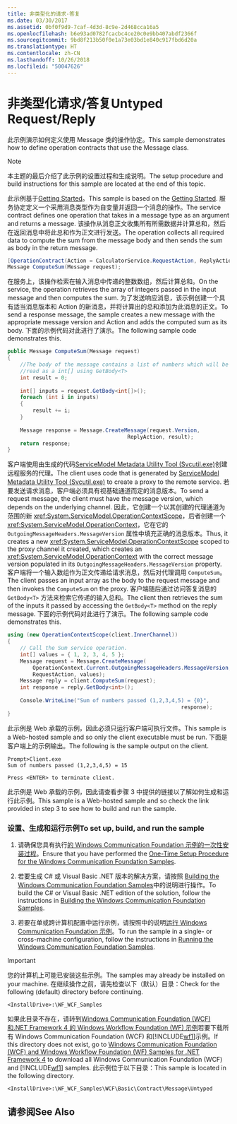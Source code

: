 ```yaml
---
title: 非类型化的请求-答复
ms.date: 03/30/2017
ms.assetid: 0bf0f9d9-7caf-4d3d-8c9e-2d468cca16a5
ms.openlocfilehash: b6e93ad0782fcacbc4ce20c0e9bb407abdf2366f
ms.sourcegitcommit: 9bd8f213b50f0e1a73e03bd1e840c917fbd6d20a
ms.translationtype: HT
ms.contentlocale: zh-CN
ms.lasthandoff: 10/26/2018
ms.locfileid: "50047626"
---
```

# <a name="untyped-requestreply"></a><span data-ttu-id="ed0e4-102">非类型化请求/答复</span><span class="sxs-lookup"><span data-stu-id="ed0e4-102">Untyped Request/Reply</span></span>
<span data-ttu-id="ed0e4-103">此示例演示如何定义使用 Message 类的操作协定。</span><span class="sxs-lookup"><span data-stu-id="ed0e4-103">This sample demonstrates how to define operation contracts that use the Message class.</span></span>  
  
> [!NOTE]
>  <span data-ttu-id="ed0e4-104">本主题的最后介绍了此示例的设置过程和生成说明。</span><span class="sxs-lookup"><span data-stu-id="ed0e4-104">The setup procedure and build instructions for this sample are located at the end of this topic.</span></span>  
  
 <span data-ttu-id="ed0e4-105">此示例基于[Getting Started](../../../../docs/framework/wcf/samples/getting-started-sample.md)。</span><span class="sxs-lookup"><span data-stu-id="ed0e4-105">This sample is based on the [Getting Started](../../../../docs/framework/wcf/samples/getting-started-sample.md).</span></span> <span data-ttu-id="ed0e4-106">服务协定定义一个采用消息类型作为自变量并返回一个消息的操作。</span><span class="sxs-lookup"><span data-stu-id="ed0e4-106">The service contract defines one operation that takes in a message type as an argument and returns a message.</span></span> <span data-ttu-id="ed0e4-107">该操作从消息正文收集所有所需数据并计算总和，然后在返回消息中将此总和作为正文进行发送。</span><span class="sxs-lookup"><span data-stu-id="ed0e4-107">The operation collects all required data to compute the sum from the message body and then sends the sum as body in the return message.</span></span>  
  
```csharp
[OperationContract(Action = CalculatorService.RequestAction, ReplyAction = CalculatorService.ReplyAction)]  
Message ComputeSum(Message request);  
```  
  
 <span data-ttu-id="ed0e4-108">在服务上，该操作检索在输入消息中传递的整数数组，然后计算总和。</span><span class="sxs-lookup"><span data-stu-id="ed0e4-108">On the service, the operation retrieves the array of integers passed in the input message and then computes the sum.</span></span> <span data-ttu-id="ed0e4-109">为了发送响应消息，该示例创建一个具有适当消息版本和 Action 的新消息，并将计算出的总和添加为此消息的正文。</span><span class="sxs-lookup"><span data-stu-id="ed0e4-109">To send a response message, the sample creates a new message with the appropriate message version and Action and adds the computed sum as its body.</span></span> <span data-ttu-id="ed0e4-110">下面的示例代码对此进行了演示。</span><span class="sxs-lookup"><span data-stu-id="ed0e4-110">The following sample code demonstrates this.</span></span>  
  
```csharp
public Message ComputeSum(Message request)  
{  
    //The body of the message contains a list of numbers which will be   
    //read as a int[] using GetBody<T>  
    int result = 0;  
  
    int[] inputs = request.GetBody<int[]>();  
    foreach (int i in inputs)  
    {  
        result += i;  
    }  
  
    Message response = Message.CreateMessage(request.Version,   
                                      ReplyAction, result);  
    return response;  
}  
```  
  
 <span data-ttu-id="ed0e4-111">客户端使用由生成的代码[ServiceModel Metadata Utility Tool (Svcutil.exe)](../../../../docs/framework/wcf/servicemodel-metadata-utility-tool-svcutil-exe.md)创建远程服务的代理。</span><span class="sxs-lookup"><span data-stu-id="ed0e4-111">The client uses code that is generated by [ServiceModel Metadata Utility Tool (Svcutil.exe)](../../../../docs/framework/wcf/servicemodel-metadata-utility-tool-svcutil-exe.md) to create a proxy to the remote service.</span></span> <span data-ttu-id="ed0e4-112">若要发送请求消息，客户端必须具有视基础通道而定的消息版本。</span><span class="sxs-lookup"><span data-stu-id="ed0e4-112">To send a request message, the client must have the message version, which depends on the underlying channel.</span></span> <span data-ttu-id="ed0e4-113">因此，它创建一个以其创建的代理通道为范围的新 <xref:System.ServiceModel.OperationContextScope>，后者创建一个 <xref:System.ServiceModel.OperationContext>，它在它的 `OutgoingMessageHeaders.MessageVersion` 属性中填充正确的消息版本。</span><span class="sxs-lookup"><span data-stu-id="ed0e4-113">Thus, it creates a new <xref:System.ServiceModel.OperationContextScope> scoped to the proxy channel it created, which creates an <xref:System.ServiceModel.OperationContext> with the correct message version populated in its `OutgoingMessageHeaders.MessageVersion` property.</span></span> <span data-ttu-id="ed0e4-114">客户端将一个输入数组作为正文传递给请求消息，然后对代理调用 `ComputeSum`。</span><span class="sxs-lookup"><span data-stu-id="ed0e4-114">The client passes an input array as the body to the request message and then invokes the `ComputeSum` on the proxy.</span></span> <span data-ttu-id="ed0e4-115">客户端随后通过访问答复消息的 `GetBody<T>` 方法来检索它传递的输入总和。</span><span class="sxs-lookup"><span data-stu-id="ed0e4-115">The client then retrieves the sum of the inputs it passed by accessing the `GetBody<T>` method on the reply message.</span></span> <span data-ttu-id="ed0e4-116">下面的示例代码对此进行了演示。</span><span class="sxs-lookup"><span data-stu-id="ed0e4-116">The following sample code demonstrates this.</span></span>  
  
```csharp
using (new OperationContextScope(client.InnerChannel))  
{  
    // Call the Sum service operation.  
    int[] values = { 1, 2, 3, 4, 5 };  
    Message request = Message.CreateMessage(  
        OperationContext.Current.OutgoingMessageHeaders.MessageVersion,   
        RequestAction, values);  
    Message reply = client.ComputeSum(request);  
    int response = reply.GetBody<int>();  
  
    Console.WriteLine("Sum of numbers passed (1,2,3,4,5) = {0}",   
                                                       response);  
}  
```  
  
 <span data-ttu-id="ed0e4-117">此示例是 Web 承载的示例，因此必须只运行客户端可执行文件。</span><span class="sxs-lookup"><span data-stu-id="ed0e4-117">This sample is a Web-hosted sample and so only the client executable must be run.</span></span> <span data-ttu-id="ed0e4-118">下面是客户端上的示例输出。</span><span class="sxs-lookup"><span data-stu-id="ed0e4-118">The following is the sample output on the client.</span></span>  
  
```console  
Prompt>Client.exe  
Sum of numbers passed (1,2,3,4,5) = 15  
  
Press <ENTER> to terminate client.  
```  
  
 <span data-ttu-id="ed0e4-119">此示例是 Web 承载的示例，因此请查看步骤 3 中提供的链接以了解如何生成和运行此示例。</span><span class="sxs-lookup"><span data-stu-id="ed0e4-119">This sample is a Web-hosted sample and so check the link provided in step 3 to see how to build and run the sample.</span></span>  
  
### <a name="to-set-up-build-and-run-the-sample"></a><span data-ttu-id="ed0e4-120">设置、生成和运行示例</span><span class="sxs-lookup"><span data-stu-id="ed0e4-120">To set up, build, and run the sample</span></span>  
  
1.  <span data-ttu-id="ed0e4-121">请确保您具有执行[的 Windows Communication Foundation 示例的一次性安装过程](../../../../docs/framework/wcf/samples/one-time-setup-procedure-for-the-wcf-samples.md)。</span><span class="sxs-lookup"><span data-stu-id="ed0e4-121">Ensure that you have performed the [One-Time Setup Procedure for the Windows Communication Foundation Samples](../../../../docs/framework/wcf/samples/one-time-setup-procedure-for-the-wcf-samples.md).</span></span>  
  
2.  <span data-ttu-id="ed0e4-122">若要生成 C# 或 Visual Basic .NET 版本的解决方案，请按照 [Building the Windows Communication Foundation Samples](../../../../docs/framework/wcf/samples/building-the-samples.md)中的说明进行操作。</span><span class="sxs-lookup"><span data-stu-id="ed0e4-122">To build the C# or Visual Basic .NET edition of the solution, follow the instructions in [Building the Windows Communication Foundation Samples](../../../../docs/framework/wcf/samples/building-the-samples.md).</span></span>  
  
3.  <span data-ttu-id="ed0e4-123">若要在单或跨计算机配置中运行示例，请按照中的说明[运行 Windows Communication Foundation 示例](../../../../docs/framework/wcf/samples/running-the-samples.md)。</span><span class="sxs-lookup"><span data-stu-id="ed0e4-123">To run the sample in a single- or cross-machine configuration, follow the instructions in [Running the Windows Communication Foundation Samples](../../../../docs/framework/wcf/samples/running-the-samples.md).</span></span>  
  
> [!IMPORTANT]
>  <span data-ttu-id="ed0e4-124">您的计算机上可能已安装这些示例。</span><span class="sxs-lookup"><span data-stu-id="ed0e4-124">The samples may already be installed on your machine.</span></span> <span data-ttu-id="ed0e4-125">在继续操作之前，请先检查以下（默认）目录：</span><span class="sxs-lookup"><span data-stu-id="ed0e4-125">Check for the following (default) directory before continuing.</span></span>  
>   
>  `<InstallDrive>:\WF_WCF_Samples`  
>   
>  <span data-ttu-id="ed0e4-126">如果此目录不存在，请转到[Windows Communication Foundation (WCF) 和.NET Framework 4 的 Windows Workflow Foundation (WF) 示例](https://go.microsoft.com/fwlink/?LinkId=150780)若要下载所有 Windows Communication Foundation (WCF) 和[!INCLUDE[wf1](../../../../includes/wf1-md.md)]示例。</span><span class="sxs-lookup"><span data-stu-id="ed0e4-126">If this directory does not exist, go to [Windows Communication Foundation (WCF) and Windows Workflow Foundation (WF) Samples for .NET Framework 4](https://go.microsoft.com/fwlink/?LinkId=150780) to download all Windows Communication Foundation (WCF) and [!INCLUDE[wf1](../../../../includes/wf1-md.md)] samples.</span></span> <span data-ttu-id="ed0e4-127">此示例位于以下目录：</span><span class="sxs-lookup"><span data-stu-id="ed0e4-127">This sample is located in the following directory.</span></span>  
>   
>  `<InstallDrive>:\WF_WCF_Samples\WCF\Basic\Contract\Message\Untyped`  
  
## <a name="see-also"></a><span data-ttu-id="ed0e4-128">请参阅</span><span class="sxs-lookup"><span data-stu-id="ed0e4-128">See Also</span></span>
